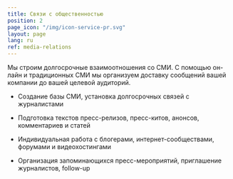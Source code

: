```yaml
---
title: Связи с общественностью
position: 2
page_icon: "/img/icon-service-pr.svg"
layout: page
lang: ru
ref: media-relations
---
```


Мы строим долгосрочные взаимоотношения со СМИ. С помощью он-лайн и традиционных СМИ мы организуем доставку сообщений вашей компании до вашей целевой аудиторий.

* Создание базы СМИ, установка долгосрочных связей с журналистами

* Подготовка текстов пресс-релизов, пресс-китов, анонсов, комментариев и статей

* Индивидуальная работа с блогерами, интернет-сообществами, форумами и видеохостингами

* Организация запоминающихся пресс-мероприятий, приглашение журналистов, follow-up